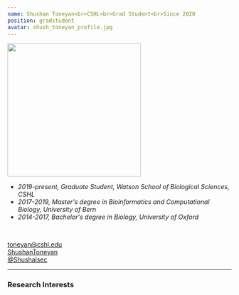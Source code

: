 ```yaml
---
name: Shushan Toneyan<br>CSHL<br>Grad Student<br>Since 2020
position: gradstudent
avatar: shush_toneyan_profile.jpg
---
```


<img width="300" src="{{site.baseurl}}/images/people/{{page.avatar}}" data-action="zoom">
<br>

- _2019-present, Graduate Student, Watson School of Biological Sciences, CSHL_ <br>
- _2017-2019, Master's degree in Bioinformatics and Computational Biology, University of Bern_ <br>
- _2014-2017, Bachelor's degree in Biology, University of Oxford_ <br>
<br>

<a href="mailto:toneyan@cshl.edu"><i class="fa fa-envelope-o"></i> toneyan@cshl.edu</a><br>
<a href="https://www.linkedin.com/in/shushan-toneyan-5a59b668"><i class="fa fa-linkedin-square"></i> ShushanToneyan</a><br>
<a href="https://github.com/Shushalsec"><i class="fa fa-github"></i> @Shushalsec </a><br>


<hr>

### Research Interests

<br>
<br>
<br>

&nbsp;
&nbsp;
&nbsp;
&nbsp;
&nbsp;
&nbsp;
&nbsp;
&nbsp;
&nbsp;
&nbsp;
&nbsp;
&nbsp;
&nbsp;
&nbsp;
&nbsp;
&nbsp;
&nbsp;
&nbsp;
&nbsp;
&nbsp;
&nbsp;
&nbsp;
&nbsp;
&nbsp;

